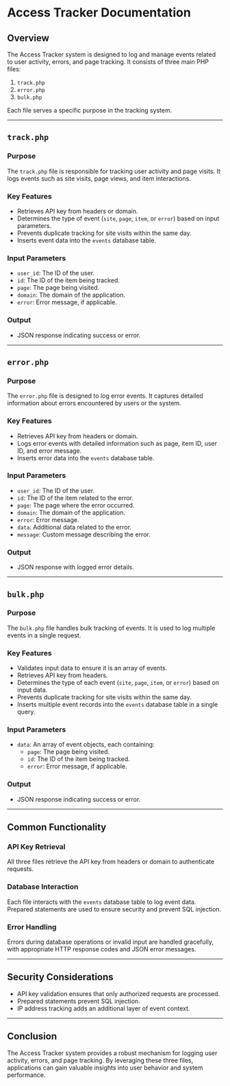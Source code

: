 # Access Tracker Documentation

## Overview
The Access Tracker system is designed to log and manage events related to user activity, errors, and page tracking. It consists of three main PHP files:

1. `track.php`
2. `error.php`
3. `bulk.php`

Each file serves a specific purpose in the tracking system.

---

## `track.php`

### Purpose
The `track.php` file is responsible for tracking user activity and page visits. It logs events such as site visits, page views, and item interactions.

### Key Features
- Retrieves API key from headers or domain.
- Determines the type of event (`site`, `page`, `item`, or `error`) based on input parameters.
- Prevents duplicate tracking for site visits within the same day.
- Inserts event data into the `events` database table.

### Input Parameters
- `user_id`: The ID of the user.
- `id`: The ID of the item being tracked.
- `page`: The page being visited.
- `domain`: The domain of the application.
- `error`: Error message, if applicable.

### Output
- JSON response indicating success or error.

---

## `error.php`

### Purpose
The `error.php` file is designed to log error events. It captures detailed information about errors encountered by users or the system.

### Key Features
- Retrieves API key from headers or domain.
- Logs error events with detailed information such as page, item ID, user ID, and error message.
- Inserts error data into the `events` database table.

### Input Parameters
- `user_id`: The ID of the user.
- `id`: The ID of the item related to the error.
- `page`: The page where the error occurred.
- `domain`: The domain of the application.
- `error`: Error message.
- `data`: Additional data related to the error.
- `message`: Custom message describing the error.

### Output
- JSON response with logged error details.

---

## `bulk.php`

### Purpose
The `bulk.php` file handles bulk tracking of events. It is used to log multiple events in a single request.

### Key Features
- Validates input data to ensure it is an array of events.
- Retrieves API key from headers.
- Determines the type of each event (`site`, `page`, `item`, or `error`) based on input data.
- Prevents duplicate tracking for site visits within the same day.
- Inserts multiple event records into the `events` database table in a single query.

### Input Parameters
- `data`: An array of event objects, each containing:
  - `page`: The page being visited.
  - `id`: The ID of the item being tracked.
  - `error`: Error message, if applicable.

### Output
- JSON response indicating success or error.

---

## Common Functionality

### API Key Retrieval
All three files retrieve the API key from headers or domain to authenticate requests.

### Database Interaction
Each file interacts with the `events` database table to log event data. Prepared statements are used to ensure security and prevent SQL injection.

### Error Handling
Errors during database operations or invalid input are handled gracefully, with appropriate HTTP response codes and JSON error messages.

---

## Security Considerations
- API key validation ensures that only authorized requests are processed.
- Prepared statements prevent SQL injection.
- IP address tracking adds an additional layer of event context.

---

## Conclusion
The Access Tracker system provides a robust mechanism for logging user activity, errors, and page tracking. By leveraging these three files, applications can gain valuable insights into user behavior and system performance.
